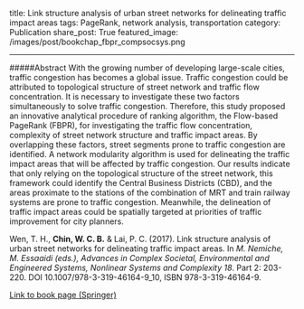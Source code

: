 title: Link structure analysis of urban street networks for delineating traffic impact areas
tags: PageRank, network analysis, transportation
category: Publication
share_post: True
featured_image: /images/post/bookchap_fbpr_compsocsys.png

---


#####Abstract
With the growing number of developing large-scale cities, traffic congestion has becomes a global issue. Traffic congestion could be attributed to topological structure of street network and traffic flow concentration. It is necessary to investigate these two factors simultaneously to solve traffic congestion. Therefore, this study proposed an innovative analytical procedure of ranking algorithm, the Flow-based PageRank (FBPR), for investigating the traffic flow concentration, complexity of street network structure and traffic impact areas. By overlapping these factors, street segments prone to traffic congestion are identified. A network modularity algorithm is used for delineating the traffic impact areas that will be affected by traffic congestion. Our results indicate that only relying on the topological structure of the street network, this framework could identify the Central Business Districts (CBD), and the areas proximate to the stations of the combination of MRT and train railway systems are prone to traffic congestion. Meanwhile, the delineation of traffic impact areas could be spatially targeted at priorities of traffic improvement for city planners.

Wen, T. H., **Chin, W. C. B.** & Lai, P. C. (2017). Link structure analysis of urban street networks for delineating traffic impact areas. In *M. Nemiche, M. Essaaidi (eds.), Advances in Complex Societal, Environmental and Engineered Systems, Nonlinear Systems and Complexity 18*. Part 2: 203-220. DOI 10.1007/978-3-319-46164-9_10, ISBN 978-3-319-46164-9. 

<a href="http://www.springer.com/us/book/9783319461632" target="_blank">Link to book page (Springer)</a>
